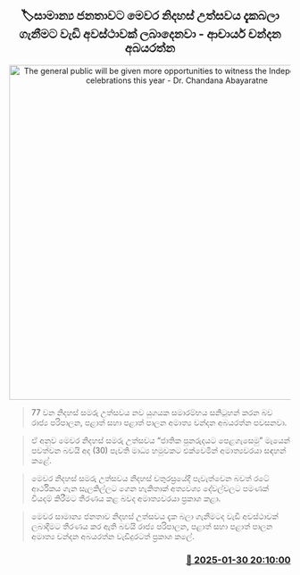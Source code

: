 <p align='center'><b><h2 align='center' title='The general public will be given more opportunities to witness the Independence Day celebrations this year - Dr. Chandana Abayaratne'>🏷සාමාන්‍ය ජනතාව​ට මෙවර නිදහස් උත්සවය දැකබලා ගැනීමට වැඩි අවස්ථාවක් ලබාදෙනවා - ආචාර්ය චන්දන අබයරත්​න</h2></b></p>
<p align='center'><img src='https://helakuru.sgp1.cdn.digitaloceanspaces.com/esana/images/lib/abeynayake-yy.jpg' width='600' alt='The general public will be given more opportunities to witness the Independence Day celebrations this year - Dr. Chandana Abayaratne'></p>

> 77 වන නිදහස් සමරු උත්සවය නව යුගයක සමාරම්භය සනිටුහන් කරන බව රාජ්‍ය පරිපාලන, පළාත් සහා පළාත් පාලන අමාත්‍ය චන්ද​න අබයරත්න පවසනවා.

> ඒ අනුව මෙවර නිදහස් සමරු උත්සවය “ජාතික පුනරුදයට පෙළගැසෙමු” මැයෙන් පවත්ව​න බවයි අද (30) පැවති මාධ්‍ය හමුවකට එක්වෙමින් අමාත්‍යවරයා සඳහන් කළේ.

> මෙවර නිදහස් සමරු උත්සවය නිදහස් චතුරස්‍රයේදී පැවැත්වෙන බවත් රටේ ආර්ථිකය ගැන සැලකිල්ලට ගෙන හැකිතාක් අත්‍යවශ්‍ය දේවල්වලට පමණක් වියදම් කිරීමට තීරණය කළ බවද අමාත්‍යවරයා ප්‍රකාශ කළා.

> මෙවර සාමාන්‍ය ජනතාව නිදහස් උත්සවය දැක බලා ගැනීමටද වැඩි අවස්ථාවක් ලබාදීමට තීරණය කර ඇති බවයි රාජ්‍ය පරිපාලන, පළාත් සහා පළාත් පාලන අමාත්‍ය චන්ද​න අබයරත්න වැඩිදුරටත් ප්‍රකාශ කලේ.



<h3 align='right'><a href='https://www.helakuru.lk/esana/p/107027/'>📅 2025-01-30 20:10:00</a></h3>
